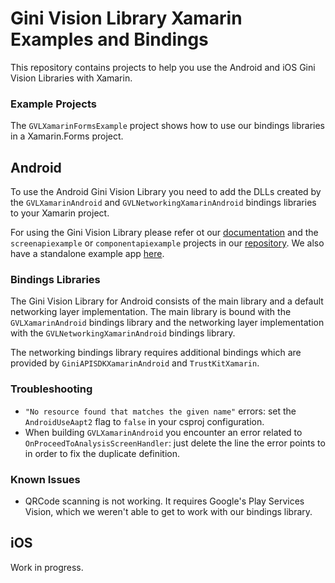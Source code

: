Gini Vision Library Xamarin Examples and Bindings
=================================================

This repository contains projects to help you use the Android and iOS Gini Vision Libraries with Xamarin.

### Example Projects

The `GVLXamarinFormsExample` project shows how to use our bindings libraries in a Xamarin.Forms project.

Android
-------

To use the Android Gini Vision Library you need to add the DLLs created by the `GVLXamarinAndroid` and `GVLNetworkingXamarinAndroid` bindings libraries to your Xamarin project.

For using the Gini Vision Library please refer ot our [documentation](http://developer.gini.net/gini-vision-lib-android/html/index.html) and the `screenapiexample` or `componentapiexample` projects in our [repository](https://github.com/gini/gini-vision-lib-android). We also have a standalone example app [here](https://github.com/gini/gini-vision-lib-android-example).

### Bindings Libraries

The Gini Vision Library for Android consists of the main library and a default networking layer implementation. The main library is 
bound with the `GVLXamarinAndroid` bindings library and the networking layer implementation with the `GVLNetworkingXamarinAndroid` 
bindings library.

The networking bindings library requires additional bindings which are provided by `GiniAPISDKXamarinAndroid` and `TrustKitXamarin`.

### Troubleshooting

* `"No resource found that matches the given name"` errors: set the `AndroidUseAapt2` flag to `false` in your csproj configuration.
* When building `GVLXamarinAndroid` you encounter an error related to `OnProceedToAnalysisScreenHandler`: just delete the line the error points to in order to fix the duplicate definition.

### Known Issues

* QRCode scanning is not working. It requires Google's Play Services Vision, which we weren't able to get to work with our bindings library.

iOS
---

Work in progress.